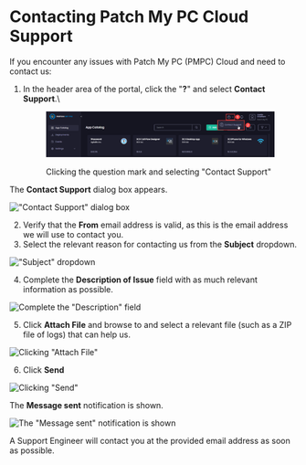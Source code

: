 # Contacting Patch My PC Cloud Support

If you encounter any issues with Patch My PC (PMPC) Cloud and need to contact us:

1.  In the header area of the portal, click the "**?**" and select **Contact Support**.\\

    <figure><img src="../_images/image-(766).png" alt="Clicking the question mark and selecting &#x27;Contact Support&#x27;"><figcaption><p>Clicking the question mark and selecting "Contact Support"</p></figcaption></figure>

The **Contact Support** dialog box appears.

!["Contact Support" dialog box](../_images/image-\(104\).png)

2. Verify that the **From** email address is valid, as this is the email address we will use to contact you.
3. Select the relevant reason for contacting us from the **Subject** dropdown.

!["Subject" dropdown](../_images/image-\(2565\).png)

4. Complete the **Description of Issue** field with as much relevant information as possible.

![Complete the "Description" field](../_images/image-\(106\).png)

5. Click **Attach File** and browse to and select a relevant file (such as a ZIP file of logs) that can help us.

![Clicking "Attach File"](../_images/image-\(107\).png)

6. Click **Send**

![Clicking "Send"](../_images/image-\(109\).png)

The **Message sent** notification is shown.

![The "Message sent" notification is shown](../_images/image-\(110\).png)

A Support Engineer will contact you at the provided email address as soon as possible.

